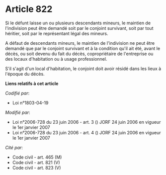 # Article 822

Si le défunt laisse un ou plusieurs descendants mineurs, le maintien de l'indivision peut être demandé soit par le conjoint
survivant, soit par tout héritier, soit par le représentant légal des mineurs.

A défaut de descendants mineurs, le maintien de l'indivision ne peut être demandé que par le conjoint survivant et à la
condition qu'il ait été, avant le décès, ou soit devenu du fait du décès, copropriétaire de l'entreprise ou des locaux
d'habitation ou à usage professionnel.

S'il s'agit d'un local d'habitation, le conjoint doit avoir résidé dans les lieux à l'époque du décès.

**Liens relatifs à cet article**

_Codifié par_:

  - Loi n°1803-04-19

_Modifié par_:

  - Loi n°2006-728 du 23 juin 2006 - art. 3 () JORF 24 juin 2006 en vigueur le 1er janvier 2007
  - Loi n°2006-728 du 23 juin 2006 - art. 4 () JORF 24 juin 2006 en vigueur le 1er janvier 2007

_Cité par_:

  - Code civil - art. 465 (M)
  - Code civil - art. 821 (V)
  - Code civil - art. 823 (V)
